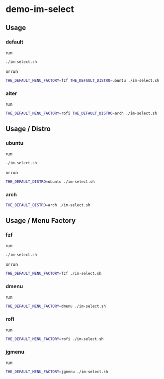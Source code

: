 

# demo-im-select


## Usage


### default

run

``` sh
./im-select.sh
```

or run

``` sh
THE_DEFAULT_MENU_FACTORY=fzf THE_DEFAULT_DISTRO=ubuntu ./im-select.sh
```

### alter

run

``` sh
THE_DEFAULT_MENU_FACTORY=rofi THE_DEFAULT_DISTRO=arch ./im-select.sh
```


## Usage / Distro

### ubuntu

run

``` sh
./im-select.sh
```

or run

``` sh
THE_DEFAULT_DISTRO=ubuntu ./im-select.sh
```


### arch

``` sh
THE_DEFAULT_DISTRO=arch ./im-select.sh
```


## Usage / Menu Factory


### fzf

run

``` sh
./im-select.sh
```

or run

``` sh
THE_DEFAULT_MENU_FACTORY=fzf ./im-select.sh
```

### dmenu

run

``` sh
THE_DEFAULT_MENU_FACTORY=dmenu ./im-select.sh
```

### rofi

run

``` sh
THE_DEFAULT_MENU_FACTORY=rofi ./im-select.sh
```

### jgmenu

run

``` sh
THE_DEFAULT_MENU_FACTORY=jgmenu ./im-select.sh
```
